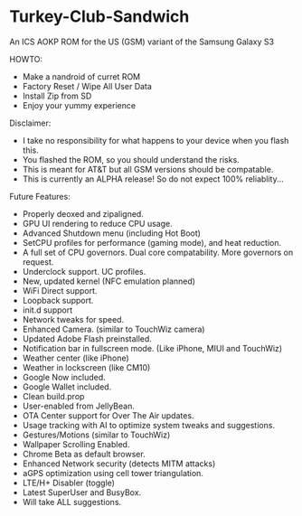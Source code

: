 Turkey-Club-Sandwich
====================

An ICS AOKP ROM for the US (GSM) variant of the Samsung Galaxy S3

HOWTO:
* Make a nandroid of curret ROM
* Factory Reset / Wipe All User Data
* Install Zip from SD
* Enjoy your yummy experience

Disclaimer:
* I take no responsibility for what happens to your device when you flash this.
* You flashed the ROM, so you should understand the risks.
* This is meant for AT&T but all GSM versions should be compatable.
* This is currently an ALPHA release! So do not expect 100% reliablity...

Future Features:
* Properly deoxed and zipaligned.
* GPU UI rendering to reduce CPU usage.
* Advanced Shutdown menu (including Hot Boot)
* SetCPU profiles for performance (gaming mode), and heat reduction.
* A full set of CPU governors. Dual core compatability. More governors on request.
* Underclock support. UC profiles.
* New, updated kernel (NFC emulation planned)
* WiFi Direct support.
* Loopback support.
* init.d support
* Network tweaks for speed.
* Enhanced Camera. (similar to TouchWiz camera)
* Updated Adobe Flash preinstalled.
* Notification bar in fullscreen mode. (Like iPhone, MIUI and TouchWiz)
* Weather center (like iPhone)
* Weather in lockscreen (like CM10)
* Google Now included.
* Google Wallet included.
* Clean build.prop
* User-enabled from JellyBean.
* OTA Center support for Over The Air updates.
* Usage tracking with AI to optimize system tweaks and suggestions.
* Gestures/Motions (similar to TouchWiz)
* Wallpaper Scrolling Enabled.
* Chrome Beta as default browser.
* Enhanced Network security (detects MITM attacks)
* aGPS optimization using cell tower triangulation.
* LTE/H+ Disabler (toggle)
* Latest SuperUser and BusyBox.
* Will take ALL suggestions.